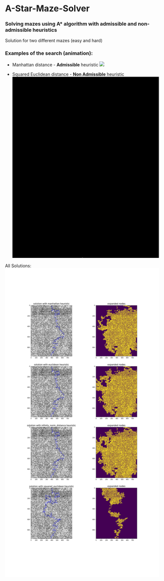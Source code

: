 # A-Star-Maze-Solver

### Solving mazes using A* algorithm with admissible and non-admissible heuristics

Solution for two different mazes (easy and hard)

### Examples of the search (animation):


* Manhattan distance - **Admissible** heuristic
![](https://github.com/Golbstein/A-Star-Maze-Solver/blob/master/hard_maze/manhattan.gif)


* Squared Euclidean distance - **Non Admissible** heuristic
![](https://github.com/Golbstein/A-Star-Maze-Solver/blob/master/hard_maze/squared_euclidean.gif)



All Solutions:
![alt text](https://github.com/Golbstein/A-Star-Maze-Solver/blob/master/hard_maze.png)
